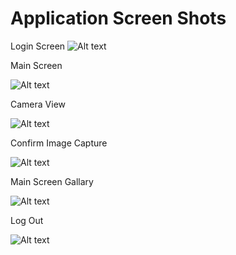 # Application Screen Shots

Login Screen
![Alt text](https://github.com/zeeshan949/camera-project/blob/main/imgs/Login.PNG "Login Screen")

Main Screen

![Alt text](https://github.com/zeeshan949/camera-project/blob/main/imgs/MianScreenEmpty.png?raw=true "Main Screen")

Camera View

![Alt text](https://github.com/zeeshan949/camera-project/blob/main/imgs/CameraView.png?raw=true "Main Screen")

Confirm Image Capture

![Alt text](https://github.com/zeeshan949/camera-project/blob/main/imgs/ConfirmImage.png?raw=true "Main Screen")

Main Screen Gallary

![Alt text](https://github.com/zeeshan949/camera-project/blob/main/imgs/MainScreenImages.png?raw=true "Main Screen")

Log Out

![Alt text](https://github.com/zeeshan949/camera-project/blob/main/imgs/LogOut.png?raw=true "Main Screen")